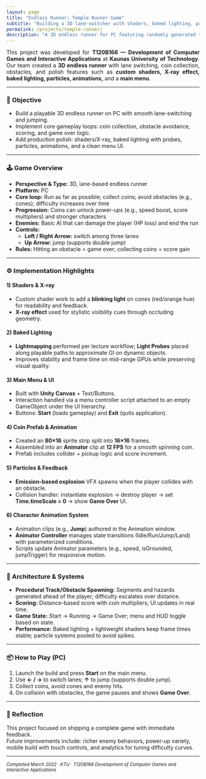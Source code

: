 ```yaml
---
layout: page
title: "Endless Runner: Temple Runner Game"
subtitle: "Building a 3D lane-switcher with shaders, baked lighting, particles, and UI in Unity."
permalink: /projects/temple-runner/
description: "A 3D endless runner for PC featuring randomly generated terrain, collectible coins, power-ups, baked lighting, particle effects, and a responsive UI. Built as part of KTU’s Development of Computer Games and Interactive Applications."
---
```


<section class="lead" style="text-align: justify;">
This project was developed for <strong>T120B166 — Development of Computer Games and Interactive Applications</strong> at <strong>Kaunas University of Technology</strong>.  
Our team created a <strong>3D endless runner</strong> with lane switching, coin collection, obstacles, and polish features such as <strong>custom shaders, X-ray effect, baked lighting, particles, animations,</strong> and a <strong>main menu</strong>.
</section>

---

### 🎯 Objective

- Build a playable 3D endless runner on PC with smooth lane-switching and jumping.  
- Implement core gameplay loops: coin collection, obstacle avoidance, scoring, and game over logic.  
- Add production polish: shaders/X-ray, baked lighting with probes, particles, animations, and a clean menu UI.

---

### 🕹️ Game Overview

- **Perspective & Type:** 3D, lane-based endless runner  
- **Platform:** PC  
- **Core loop:** Run as far as possible; collect coins; avoid obstacles (e.g., cones); difficulty increases over time  
- **Progression:** Coins can unlock power-ups (e.g., speed boost, score multipliers) and stronger characters  
- **Enemies:** Basic AI that can damage the player (HP loss) and end the run  
- **Controls:**  
  - **Left / Right Arrow:** switch among three lanes  
  - **Up Arrow:** jump (supports double jump)  
- **Rules:** Hitting an obstacle = game over; collecting coins = score gain

---

### ⚙️ Implementation Highlights

#### 1) Shaders & X-ray
- Custom shader work to add a **blinking light** on cones (red/orange hue) for readability and feedback.  
- **X-ray effect** used for stylistic visibility cues through occluding geometry.

#### 2) Baked Lighting
- **Lightmapping** performed per lecture workflow; **Light Probes** placed along playable paths to approximate GI on dynamic objects.  
- Improves stability and frame time on mid-range GPUs while preserving visual quality.

#### 3) Main Menu & UI
- Built with **Unity Canvas** + Text/Buttons.  
- Interaction handled via a menu controller script attached to an empty GameObject under the UI hierarchy.  
- Buttons: **Start** (loads gameplay) and **Exit** (quits application).

#### 4) Coin Prefab & Animation
- Created an **80×16** sprite strip split into **16×16** frames.  
- Assembled into an **Animator** clip at **12 FPS** for a smooth spinning coin.  
- Prefab includes collider + pickup logic and score increment.

#### 5) Particles & Feedback
- **Emission-based explosion** VFX spawns when the player collides with an obstacle.  
- Collision handler: instantiate explosion → destroy player → set **Time.timeScale = 0** → show **Game Over** UI.

#### 6) Character Animation System
- Animation clips (e.g., **Jump**) authored in the Animation window.  
- **Animator Controller** manages state transitions (Idle/Run/Jump/Land) with parameterized conditions.  
- Scripts update Animator parameters (e.g., speed, isGrounded, jumpTrigger) for responsive motion.

---

### 🧩 Architecture & Systems

- **Procedural Track/Obstacle Spawning:** Segments and hazards generated ahead of the player; difficulty escalates over distance.  
- **Scoring:** Distance-based score with coin multipliers; UI updates in real time.  
- **Game State:** Start → Running → Game Over; menu and HUD toggle based on state.  
- **Performance:** Baked lighting + lightweight shaders keep frame times stable; particle systems pooled to avoid spikes.

---

### 📦 How to Play (PC)

1. Launch the build and press **Start** on the main menu.  
2. Use **← / →** to switch lanes; **↑** to jump (supports double jump).  
3. Collect coins, avoid cones and enemy hits.  
4. On collision with obstacles, the game pauses and shows **Game Over**.

---

### 🧭 Reflection

This project focused on shipping a complete game with immediate feedback.  
Future improvements include: richer enemy behaviors, power-up variety, mobile build with touch controls, and analytics for tuning difficulty curves.

---

<p><small><em>Completed March 2022 · KTU · T120B166 Development of Computer Games and Interactive Applications</em></small></p>
